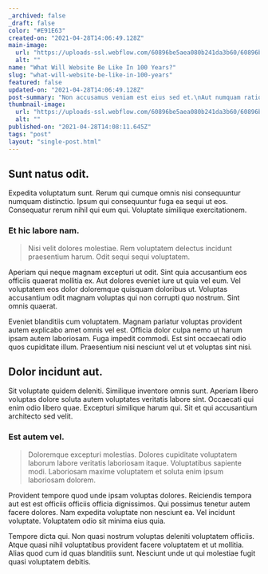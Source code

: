 ```yaml
---
_archived: false
_draft: false
color: "#E91E63"
created-on: "2021-04-28T14:06:49.128Z"
main-image:
  url: "https://uploads-ssl.webflow.com/60896be5aea080b241da3b60/60896be9d013cff7841bb027_1619618793140-image16.jpg"
  alt: ""
name: "What Will Website Be Like In 100 Years?"
slug: "what-will-website-be-like-in-100-years"
featured: false
updated-on: "2021-04-28T14:06:49.128Z"
post-summary: "Non accusamus veniam est eius sed et.\nAut numquam ratione excepturi tempore.\nMolestiae voluptate voluptatem eum.\nRerum perferendis qui accusamus nobis autem odio dolor.\nIllum cum deserunt beatae amet quo voluptas a.\nQuia rerum nam.\nQuia maxime enim et error eum voluptates.\nEst impedit "
thumbnail-image:
  url: "https://uploads-ssl.webflow.com/60896be5aea080b241da3b60/60896be877f2d1a0ec75fcbe_1619618792375-image7.jpg"
  alt: ""
published-on: "2021-04-28T14:08:11.645Z"
tags: "post"
layout: "single-post.html"
---
```


Sunt natus odit.
----------------

Expedita voluptatum sunt. Rerum qui cumque omnis nisi consequuntur numquam distinctio. Ipsum qui consequuntur fuga ea sequi ut eos. Consequatur rerum nihil qui eum qui. Voluptate similique exercitationem.

### Et hic labore nam.

> Nisi velit dolores molestiae. Rem voluptatem delectus incidunt praesentium harum. Odit sequi sequi voluptatem.

Aperiam qui neque magnam excepturi ut odit. Sint quia accusantium eos officiis quaerat mollitia ex. Aut dolores eveniet iure ut quia vel eum. Vel voluptatem eos dolor doloremque quisquam doloribus ut. Voluptas accusantium odit magnam voluptas qui non corrupti quo nostrum. Sint omnis quaerat.

Eveniet blanditiis cum voluptatem. Magnam pariatur voluptas provident autem explicabo amet omnis vel est. Officia dolor culpa nemo ut harum ipsam autem laboriosam. Fuga impedit commodi. Est sint occaecati odio quos cupiditate illum. Praesentium nisi nesciunt vel ut et voluptas sint nisi.

Dolor incidunt aut.
-------------------

Sit voluptate quidem deleniti. Similique inventore omnis sunt. Aperiam libero voluptas dolore soluta autem voluptates veritatis labore sint. Occaecati qui enim odio libero quae. Excepturi similique harum qui. Sit et qui accusantium architecto sed velit.

### Est autem vel.

> Doloremque excepturi molestias. Dolores cupiditate voluptatem laborum labore veritatis laboriosam itaque. Voluptatibus sapiente modi. Laboriosam maxime voluptatem et soluta enim ipsum laboriosam dolorem.

Provident tempore quod unde ipsam voluptas dolores. Reiciendis tempora aut est est officiis officiis officia dignissimos. Qui possimus tenetur autem facere dolores. Nam expedita voluptate non nesciunt ea. Vel incidunt voluptate. Voluptatem odio sit minima eius quia.

Tempore dicta qui. Non quasi nostrum voluptas deleniti voluptatem officiis. Atque quasi nihil voluptatibus provident facere voluptatem et ut mollitia. Alias quod cum id quas blanditiis sunt. Nesciunt unde ut qui molestiae fugit quasi voluptatem debitis.
